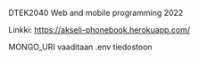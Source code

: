 DTEK2040 Web and mobile programming 2022

Linkki: https://akseli-phonebook.herokuapp.com/


MONGO_URI vaaditaan .env tiedostoon
